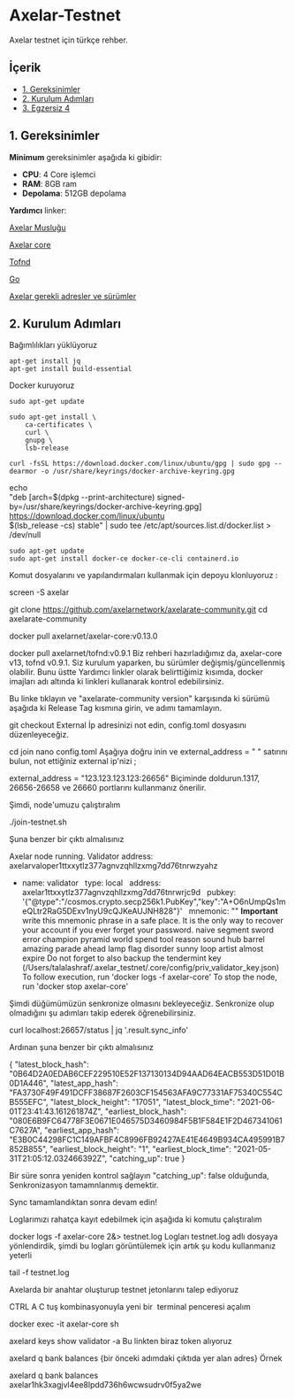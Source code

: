 # Axelar-Testnet
Axelar testnet için türkçe rehber.

## <a name='İçerik'></a>İçerik

* [1. Gereksinimler](#1-gereksinimler)
* [2. Kurulum Adımları](#2-kurulum-adımları)
* [3. Egzersiz 4](#3-egzersiz-4)

## 1. Gereksinimler

**Minimum** gereksinimler aşağıda ki gibidir:
 - **CPU**: 4 Core işlemci
 - **RAM**: 8GB ram
 - **Depolama**: 512GB depolama

**Yardımcı** linker:

[Axelar Musluğu](http://faucet.testnet.axelar.dev/)

[Axelar core](https://hub.docker.com/repository/docker/axelarnet/axelar-core)

[Tofnd](https://hub.docker.com/repository/docker/axelarnet/tofnd)

[Go](https://golang.org/doc/install)

[Axelar gerekli adresler ve sürümler](https://docs.axelar.dev/#/resources/testnet-releases)

## 2. Kurulum Adımları

Bağımlılıkları yüklüyoruz
```
apt-get install jq
apt-get install build-essential
```
Docker kuruyoruz
```
sudo apt-get update

sudo apt-get install \
    ca-certificates \
    curl \
    gnupg \
    lsb-release

curl -fsSL https://download.docker.com/linux/ubuntu/gpg | sudo gpg --dearmor -o /usr/share/keyrings/docker-archive-keyring.gpg
```
echo \
  "deb [arch=$(dpkg --print-architecture) signed-by=/usr/share/keyrings/docker-archive-keyring.gpg] https://download.docker.com/linux/ubuntu \
  $(lsb_release -cs) stable" | sudo tee /etc/apt/sources.list.d/docker.list > /dev/null
```
sudo apt-get update
sudo apt-get install docker-ce docker-ce-cli containerd.io
```

Komut dosyalarını ve yapılandırmaları kullanmak için depoyu klonluyoruz : 

screen -S axelar

git clone https://github.com/axelarnetwork/axelarate-community.git
cd axelarate-community

docker pull axelarnet/axelar-core:v0.13.0

docker pull axelarnet/tofnd:v0.9.1
Biz rehberi hazırladığımız da, axelar-core v13, tofnd v0.9.1. Siz kurulum yaparken, bu sürümler değişmiş/güncellenmiş olabilir. Bunu üstte Yardımcı linkler olarak belirttiğimiz kısımda, docker imajları adı altında ki linkleri kullanarak kontrol edebilirsiniz. 

Bu linke tıklayın ve "axelarate-community version" karşısında ki sürümü aşağıda ki Release Tag kısmına girin, ve adımı tamamlayın.

git checkout <release-tag>
External İp adresinizi not edin, config.toml dosyasını düzenleyeceğiz. 

cd join
nano config.toml
Aşağıya doğru inin ve external_address = " " satırını bulun, not ettiğiniz external ip'nizi ;

external_address = "123.123.123.123:26656"
Biçiminde doldurun.1317, 26656-26658 ve 26660 portlarını kullanmanız önerilir. 



Şimdi, node'umuzu çalıştıralım 

./join-testnet.sh


Şuna benzer bir çıktı almalısınız

Axelar node running.
Validator address: axelarvaloper1ttxxytlz377agnvzqhllzxmg7dd76tnrwzyahz
- name: validator
  type: local
  address: axelar1ttxxytlz377agnvzqhllzxmg7dd76tnrwrjc9d
  pubkey: '{"@type":"/cosmos.crypto.secp256k1.PubKey","key":"A+O6nUmpQs1meQLtr2RaG5DExv1nyU9cQJKeAUJNH828"}'
  mnemonic: ""
**Important** write this mnemonic phrase in a safe place.
It is the only way to recover your account if you ever forget your password.
naive segment sword error champion pyramid world spend tool reason sound hub barrel amazing parade ahead lamp flag disorder sunny loop artist almost expire
Do not forget to also backup the tendermint key (/Users/talalashraf/.axelar_testnet/.core/config/priv_validator_key.json)
To follow execution, run 'docker logs -f axelar-core'
To stop the node, run 'docker stop axelar-core'


Şimdi düğümümüzün senkronize olmasını bekleyeceğiz. Senkronize olup olmadığını şu adımları takip ederek öğrenebilirsiniz. 

curl localhost:26657/status | jq '.result.sync_info'


Ardınan şuna benzer bir çıktı almalısınız 

{
"latest_block_hash": "0B64D2A0EDAB6CEF229510E52F137130134D94AAD64EACB553D51D01B0D1A446",
"latest_app_hash": "FA3730F49F491DCFF38687F2603CF154563AFA9C77331AF75340C554CB555EFC",
"latest_block_height": "17051",
"latest_block_time": "2021-06-01T23:41:43.161261874Z",
"earliest_block_hash": "080E6B9FC64778F3E0671E046575D3460984F5B1F584E1F2D467341061C7627A",
"earliest_app_hash": "E3B0C44298FC1C149AFBF4C8996FB92427AE41E4649B934CA495991B7852B855",
"earliest_block_height": "1",
"earliest_block_time": "2021-05-31T21:05:12.032466392Z",
"catching_up": true
}


Bir süre sonra yeniden kontrol sağlayın "catching_up": false olduğunda, Senkronizasyon tamamnlanmış demektir. 

Sync tamamlandıktan sonra devam edin!



Loglarımızı rahatça kayıt edebilmek için aşağıda ki komutu çalıştıralım

docker logs -f axelar-core 2&> testnet.log
Logları testnet.log adlı dosyaya yönlendirdik, şimdi bu logları görüntülemek için artık şu kodu kullanmanız yeterli 

tail -f testnet.log


Axelarda bir anahtar oluşturup testnet jetonlarını talep ediyoruz

CTRL A C tuş kombinasyonuyla yeni bir  terminal penceresi açalım

docker exec -it axelar-core sh

axelard keys show validator -a
Bu linkten biraz token alıyoruz

axelard q bank balances {bir önceki adımdaki çıktıda yer alan adres}
Örnek 

axelard q bank balances axelar1hk3xagjvl4ee8lpdd736h6wcwsudrv0f5ya2we
